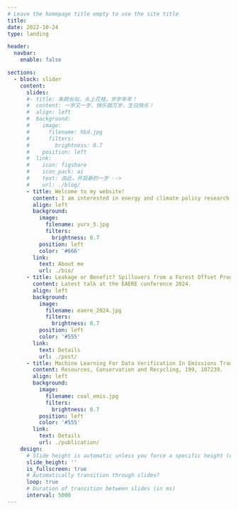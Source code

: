 ```yaml
---
# Leave the homepage title empty to use the site title
title:
date: 2022-10-24
type: landing

header:
  navbar:
    enable: false

sections:
  - block: slider
    content:
      slides:
      #- title: 朱颜长似，头上花枝，岁岁年年！
      #  content: 一岁又一岁，快乐就万岁，生日快乐！
      #  align: left
      #  background:
      #    image:
      #      filename: hbd.jpg
      #      filters:
      #        brightness: 0.7
      #    position: left
      #  link:
      #    icon: figshare
      #    icon_pack: ai
      #    text: 由此，开启新的一岁 -->
      #    url: ./blog/
      - title: Welcome to my website!
        content: I am interested in energy and climate policy research.
        align: left
        background:
          image:
            filename: yurx_5.jpg
            filters:
              brightness: 0.7
          position: left
          color: '#666'
        link:
          text: About me
          url: ./bio/
      - title: Leakage or Benefit? Spillovers from a Forest Offset Program in China
        content: Latest talk at the EAERE conference 2024.
        align: left
        background:
          image:
            filename: eaere_2024.jpg
            filters:
              brightness: 0.7
          position: left
          color: '#555'
        link:
          text: Details
          url: ./post/
      - title: Machine Learning For Data Verification In Emissions Trading System
        content: Resources, Conservation and Recycling, 199, 107239.
        align: left
        background:
          image:
            filename: coal_emis.jpg
            filters:
              brightness: 0.7
          position: left
          color: '#555'
        link:
          text: Details
          url: ./publication/
    design:
      # Slide height is automatic unless you force a specific height (e.g. '400px')
      slide_height: ''
      is_fullscreen: true
      # Automatically transition through slides?
      loop: true
      # Duration of transition between slides (in ms)
      interval: 5000
---
```


